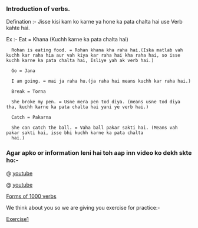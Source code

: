 ### Introduction of verbs.
Defination :- Jisse kisi kam ko karne ya hone ka pata chalta hai use Verb kahte hai.

Ex :- 
      Eat = Khana (Kuchh karne ka pata chalta hai)

      Rohan is eating food. = Rohan khana kha raha hai.(Iska matlab vah kuchh kar raha hia aur vah kiya kar raha hai kha raha hai, so isse kuchh karne ka pata chalta hai, Isliye yah ak verb hai.)
      
      Go = Jana
      
      I am going. = mai ja raha hu.(ja raha hai means kuchh kar raha hai.)
      
      Break = Torna
      
      She broke my pen. = Usne mera pen tod diya. (means usne tod diya tha, kuchh karne ka pata chalta hai yani ye verb hai.)
      
      Catch = Pakarna
      
      She can catch the ball. = Vaha ball pakar sakti hai. (Means vah pakar sakti hai, isse bhi kuchh karne ka pata chalta
      hai.)
      
### Agar apko or information leni hai toh aap inn video ko dekh skte ho:-

@ [youtube](PE3-4g5Lqmk)


@ [youtube](ScywAwMbBQY)



[Forms of 1000 verbs](https://www.worldclasslearning.com/english/five-verb-forms.html)


We think about you so we are giving you exercise for practice:-

[Exercise1](https://www.ecenglish.com/learnenglish/lessons/10-questions-choose-right-verb-0)

